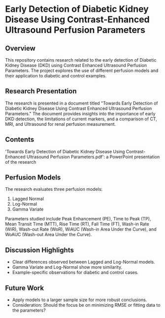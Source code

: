 # Early Detection of Diabetic Kidney Disease Using Contrast-Enhanced Ultrasound Perfusion Parameters

## Overview
This repository contains research related to the early detection of Diabetic Kidney Disease (DKD) using Contrast Enhanced Ultrasound Perfusion Parameters. The project explores the use of different perfusion models and their application to diabetic and control examples.

## Research Presentation
The research is presented in a document titled "Towards Early Detection of Diabetic Kidney Disease Using Contrast Enhanced Ultrasound Perfusion Parameters." The document provides insights into the importance of early DKD detection, the limitations of current markers, and a comparison of CT, MRI, and Ultrasound for renal perfusion measurement.

## Contents
'Towards Early Detection of Diabetic Kidney Disease Using Contrast-Enhanced Ultrasound Perfusion Parameters.pdf': a PowerPoint presentation of the research

## Perfusion Models
The research evaluates three perfusion models:
1. Lagged Normal
2. Log-Normal
3. Gamma Variate

Parameters studied include Peak Enhancement (PE), Time to Peak (TP), Mean Transit Time (MTT), Rise Time (RT), Fall Time (FT), Wash-in Rate (WiR), Wash-out Rate (WoR), WiAUC (Wash-in Area Under the Curve), and WoAUC (Wash-out Area Under the Curve).


## Discussion Highlights
- Clear differences observed between Lagged and Log-Normal models.
- Gamma Variate and Log-Normal show more similarity.
- Example-specific observations for diabetic and control cases.

## Future Work
- Apply models to a larger sample size for more robust conclusions.
- Consideration: Should the focus be on minimizing RMSE or fitting data to the parameters?

